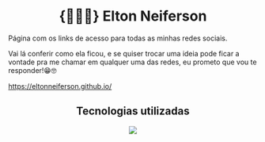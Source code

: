<h1 align="center">{🧑🏻‍💻} Elton Neiferson</h1>

Página com os links de acesso para todas as minhas redes sociais.

Vai lá conferir como ela ficou, e se quiser trocar uma ideia pode ficar a vontade pra me chamar em qualquer uma das redes, eu prometo que vou te responder!😁🤓

https://eltonneiferson.github.io/

<h2 align="center">Tecnologias utilizadas</h2>

<p align="center">
  <a href="https://skillicons.dev">
    <img src="https://skillicons.dev/icons?i=html,css" />
  </a>
</p>